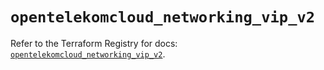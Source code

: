 # `opentelekomcloud_networking_vip_v2`

Refer to the Terraform Registry for docs: [`opentelekomcloud_networking_vip_v2`](https://registry.terraform.io/providers/opentelekomcloud/opentelekomcloud/1.36.4/docs/resources/networking_vip_v2).
